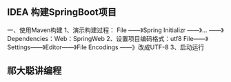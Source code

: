 
## IDEA 构建SpringBoot项目
一、使用Maven构建
	1、演示构建过程：
		File ——》Spring Initializr 
		——》... ——》Dependencies：Web：SpringWeb
	2、设置项目编码格式：utf8
		File——》Settings——》Editor——》File Encodings ——》改成UTF-8
	3、启动运行
    
## 祁大聪讲编程
	